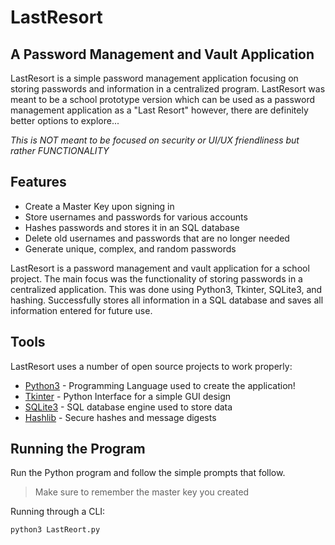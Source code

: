# LastResort
## A Password Management and Vault Application

LastResort is a simple password management application focusing on storing passwords and information in a centralized program. LastResort was meant to be a school prototype version which can be used as a password management application as a "Last Resort" however, there are definitely better options to explore...

*This is NOT meant to be focused on security or UI/UX friendliness but rather FUNCTIONALITY*

## Features

- Create a Master Key upon signing in
- Store usernames and passwords for various accounts
- Hashes passwords and stores it in an SQL database
- Delete old usernames and passwords that are no longer needed
- Generate unique, complex, and random passwords

LastResort is a password management and vault application for a school project. The main focus was the functionality of storing passwords in a centralized application. This was done using Python3, Tkinter, SQLite3, and hashing. Successfully stores all information in a SQL database and saves all information entered for future use.

## Tools

LastResort uses a number of open source projects to work properly:

- [Python3] - Programming Language used to create the application!
- [Tkinter] - Python Interface for a simple GUI design
- [SQLite3] - SQL database engine used to store data
- [Hashlib] - Secure hashes and message digests

## Running the Program

Run the Python program and follow the simple prompts that follow.
> Make sure to remember the master key you created

Running through a CLI:
```sh
python3 LastReort.py
```

   [Python3]: https://www.python.org/
   [Tkinter]: https://docs.python.org/3/library/tkinter.html
   [SQLite3]: https://docs.python.org/3/library/sqlite3.html
   [Hashlib]: https://docs.python.org/3/library/hashlib.html

